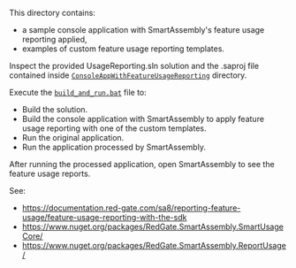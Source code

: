 This directory contains:
- a sample console application with SmartAssembly's feature usage reporting applied,
- examples of custom feature usage reporting templates.

Inspect the provided UsageReporting.sln solution and the .saproj file contained inside [`ConsoleAppWithFeatureUsageReporting`](./ConsoleAppWithFeatureUsageReporting) directory.

Execute the [`build_and_run.bat`](./build_and_run.bat) file to:
- Build the solution.
- Build the console application with SmartAssembly to apply feature usage reporting with one of the custom templates.
- Run the original application.
- Run the application processed by SmartAssembly.

After running the processed application, open SmartAssembly to see the feature usage reports.

See:
- https://documentation.red-gate.com/sa8/reporting-feature-usage/feature-usage-reporting-with-the-sdk
- https://www.nuget.org/packages/RedGate.SmartAssembly.SmartUsageCore/
- https://www.nuget.org/packages/RedGate.SmartAssembly.ReportUsage/
